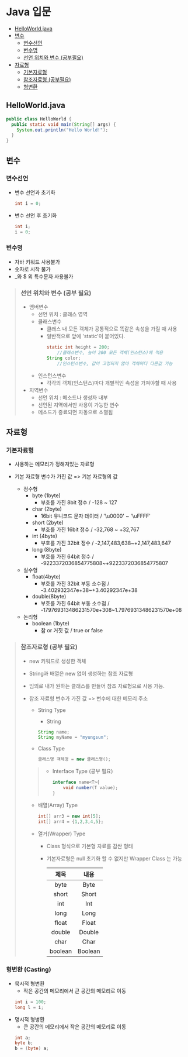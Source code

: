 # Java 입문

- [HelloWorld.java](#helloworldjava)
- [변수](#변수)
    - [변수선언](#변수선언)
    - [변수명](#변수명)
    - [선언 위치와 변수 (공부필요)](#선언-위치와-변수-공부-필요)
- [자료형](#자료형)
    - [기본자료형](#기본자료형)
    - [참조자료형 (공부필요)](#참조자료형-공부-필요)
    - [형변환](#형변환-casting)

## HelloWorld.java
```java
public class HelloWorld {
  public static void main(String[] args) {
    System.out.println("Hello World!");
  }
}
```

## 변수
### 변수선언
- 변수 선언과 초기화
    ```java
    int i = 0;
    ```

- 변수 선언 후 초기화
    ```java
    int i;
    i = 0;
    ```

### 변수명
- 자바 키워드 사용불가
- 숫자로 시작 불가
- _와 $ 외 특수문자 사용불가

> ### 선언 위치와 변수 (공부 필요)
> - 멤버변수
>    - 선언 위치 : 클래스 영역
>    - 클래스변수
>        - 클래스 내 모든 객체가 공통적으로 똑같은 속성을 가질 때 사용
>        - 일반적으로 앞에 'static'이 붙어있다.
>            ```java
>            static int height = 200;
>                //클래스변수, 높이 200 모든 객체(인스턴스)에 적용
>            String color;
>                //인스턴스변수, 값이 고정되지 않아 객체마다 다른값 가능
>            ```
>    - 인스턴스변수
>        - 각각의 객체(인스턴스)마다 개별적인 속성을 가져야할 때 사용
> - 지역변수
>    - 선언 위치 : 메소드나 생성자 내부
>    - 선언된 지역에서만 사용이 가능한 변수
>    - 메소드가 종료되면 자동으로 소멸됨

## 자료형
### 기본자료형
- 사용하는 메모리가 정해져있는 자료형
- 기본 자료형 변수가 가진 값 => 기본 자료형의 값

    - 정수형
        - byte (1byte)
            - 부호를 가진 8bit 정수 / -128 ~ 127
        - char (2byte)
            - 16bit 유니코드 문자 데이터 / '\u0000' ~ '\uFFFF'
        - short (2byte)
            - 부호를 가진 16bit 정수 / -32,768 ~ +32,767
        - int (4byte)
            - 부호를 가진 32bit 정수 / -2,147,483,638~+2,147,483,647
        - long (8byte)
            - 부호를 가진 64bit 정수 / -9223372036854775808~+9223372036854775807
    - 실수형
        - float(4byte)
            - 부호를 가진 32bit 부동 소수점 / -3.402932347e+38~+3.40292347e+38
        - double(8byte)
            - 부호를 가진 64bit 부동 소수점 / -179769313486231570e+308~1.79769313486231570e+08
    - 논리형
        - boolean (1byte)
            - 참 or 거짓 값 / true or false

> ### 참조자료형 (공부 필요)
> - new 키워드로 생성한 객체
> - String과 배열은 new 없이 생성하는 참조 자료형
> - 임의로 내가 원하는 클래스를 만들어 참조 자료형으로 사용 가능.
> - 참조 자료형 변수가 가진 값 => 변수에 대한 메모리 주소
>
>     - String Type
>       - String
>       ```java
>       String name;
>       String myName = "myungsun";
>       ```
>
>     - Class Type
>       ```java
>       클래스명 객체명 = new 클래스명();
>       ```
>
>     > - Interface Type (공부 필요)
>     >   ```java
>     >   interface name<T>{
>     >       void number(T value);
>     >   }
>     >   ```
>
>     - 배열(Array) Type
>       ```java
>       int[] arr3 = new int[5];
>       int[] arr4 = {1,2,3,4,5};
>       ```
>
>     - 열거(Wrapper) Type
>         - Class 형식으로 기본형 자료를 감싼 형태
>         - 기본자료형은 null 초기화 할 수 없지만 Wrapper Class 는 가능
>
>              |제목|내용|
>              |:---:|:---:|
>              |byte|Byte|
>              |short|Short|
>              |int|Int|
>              |long|Long|
>              |float|Float|
>              |double|Double|
>              |char|Char|
>              |boolean|Boolean|

### 형변환 (Casting)
- 묵시적 형변환
    - 작은 공간의 메모리에서 큰 공간의 메모리로 이동
    ```java
    int i = 100;
    long l = i;    
    ```
- 명시적 형병환
    - 큰 공간의 메모리에서 작은 공간의 메모리로 이동
    ```java
    int a;
    byte b;
    b = (byte) a;
    ```